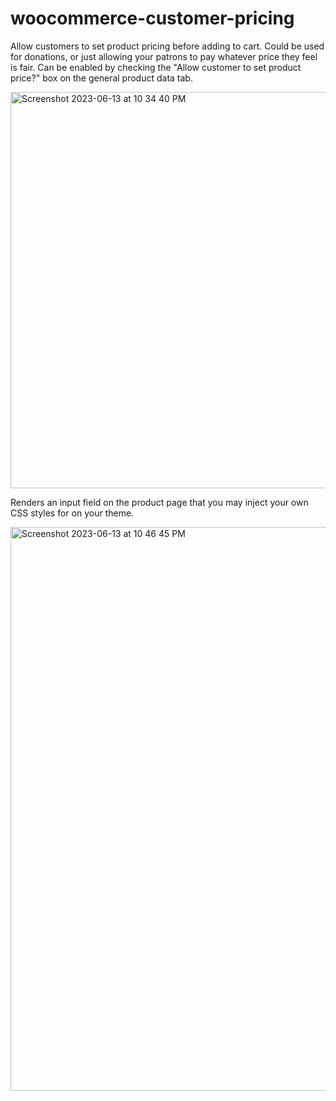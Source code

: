 # woocommerce-customer-pricing

Allow customers to set product pricing before adding to cart. Could be used for donations, or just allowing your patrons to pay whatever price they feel is fair. Can be enabled by checking the "Allow customer to set product price?" box on the general product data tab.
 
<img width="634" alt="Screenshot 2023-06-13 at 10 34 40 PM" src="https://github.com/fyrware/woocommerce_customer_pricing/assets/1518343/04f18325-fc33-4991-85c0-a93d9c39ee0c">

Renders an input field on the product page that you may inject your own CSS styles for on your theme.

<img width="902" alt="Screenshot 2023-06-13 at 10 46 45 PM" src="https://github.com/fyrware/woocommerce_customer_pricing/assets/1518343/3c2976fc-f82e-4393-87dd-462e04d87116">
